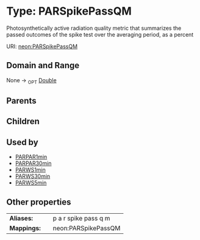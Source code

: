 
# Type: PARSpikePassQM


Photosynthetically active radiation quality metric that summarizes the passed outcomes of the spike test over the averaging period, as a percent

URI: [neon:PARSpikePassQM](https://data.neonscience.org/PARSpikePassQM)


## Domain and Range

None ->  <sub>OPT</sub> [Double](types/Double.md)

## Parents


## Children


## Used by

 * [PARPAR1min](PARPAR1min.md)
 * [PARPAR30min](PARPAR30min.md)
 * [PARWS1min](PARWS1min.md)
 * [PARWS30min](PARWS30min.md)
 * [PARWS5min](PARWS5min.md)

## Other properties

|  |  |  |
| --- | --- | --- |
| **Aliases:** | | p a r spike pass q m |
| **Mappings:** | | neon:PARSpikePassQM |

